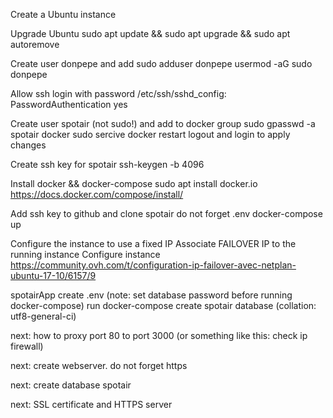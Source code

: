 Create a Ubuntu instance
	
Upgrade Ubuntu
	sudo apt update && sudo apt upgrade && sudo apt autoremove

Create user donpepe and add sudo
	adduser donpepe
	usermod -aG sudo donpepe
	
Allow ssh login with password
	 /etc/ssh/sshd_config: PasswordAuthentication yes

Create user spotair (not sudo!) and add to docker group
	sudo gpasswd -a spotair docker
	sudo sercive docker restart
	logout and login to apply changes
	
Create ssh key for spotair
	ssh-keygen -b 4096
	
Install docker && docker-compose
	sudo apt install docker.io
	https://docs.docker.com/compose/install/
	
Add ssh key to github and clone spotair
	do not forget .env
	docker-compose up
	
Configure the instance to use a fixed IP
	Associate FAILOVER IP to the running instance
	Configure instance
		https://community.ovh.com/t/configuration-ip-failover-avec-netplan-ubuntu-17-10/6157/9

spotairApp
	create .env (note: set database password before running docker-compose)
	run docker-compose
	create spotair database (collation: utf8-general-ci)
	
next: how to proxy port 80 to port 3000 (or something like this: check ip firewall)

next: create webserver. do not forget https

next: create database spotair

next: SSL certificate and HTTPS server

